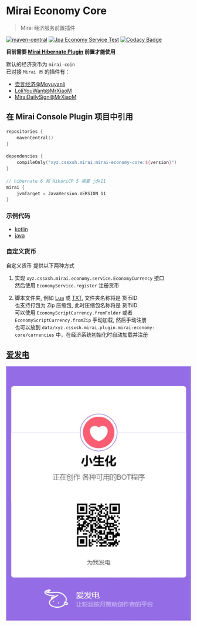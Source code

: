 # Mirai Economy Core

> Mirai 经济服务前置插件

[![maven-central](https://img.shields.io/maven-central/v/xyz.cssxsh.mirai/mirai-economy-core)](https://search.maven.org/artifact/xyz.cssxsh.mirai/mirai-economy-core)
[![Jpa Economy Service Test](https://github.com/cssxsh/mirai-economy-core/actions/workflows/Test.yml/badge.svg)](https://github.com/cssxsh/mirai-economy-core/actions/workflows/Test.yml)
[![Codacy Badge](https://app.codacy.com/project/badge/Grade/18191e26563d47eaa3354d43cfa57ff6)](https://www.codacy.com/gh/cssxsh/mirai-economy-core/dashboard?utm_source=github.com&amp;utm_medium=referral&amp;utm_content=cssxsh/mirai-economy-core&amp;utm_campaign=Badge_Grade)

**目前需要 [Mirai Hibernate Plugin](https://github.com/cssxsh/mirai-hibernate-plugin) 前置才能使用**

默认的经济货币为 `mirai-coin`  
已对接 `Mirai 币` 的插件有：  
* [壶言经济@Moyuyanli](https://github.com/Moyuyanli/HuYanEconomy)  
* [LoliYouWant@MrXiaoM](https://github.com/MrXiaoM/LoliYouWant)
* [MiraiDailySign@MrXiaoM](https://github.com/MrXiaoM/MiraiDailySign)

## 在 Mirai Console Plugin 项目中引用

```kotlin
repositories {
    mavenCentral()
}

dependencies {
    compileOnly("xyz.cssxsh.mirai:mirai-economy-core:${version}")
}

// hibernate 6 和 HikariCP 5 需要 jdk11
mirai {
    jvmTarget = JavaVersion.VERSION_11
}
```

### 示例代码

*   [kotlin](src/test/kotlin/xyz/cssxsh/mirai/economy/EconomyServiceTest.kt)
*   [java](src/test/java/xyz/cssxsh/mirai/economy/EconomyUtilsTest.java)

### 自定义货币

自定义货币 提供以下两种方式

1.  实现 `xyz.cssxsh.mirai.economy.service.EconomyCurrency` 接口  
    然后使用 `EconomyService.register` 注册货币

2.  脚本文件夹, 例如 [Lua](example/currencies/Lua) 或 [TXT](example/currencies/Him188), 文件夹名称将是 货币ID  
    也支持打包为 Zip 压缩包, 此时压缩包名称将是 货币ID  
    可以使用 `EconomyScriptCurrency.fromFolder`  或者 `EconomyScriptCurrency.fromZip` 手动加载, 然后手动注册  
    也可以放到 `data/xyz.cssxsh.mirai.plugin.mirai-economy-core/currencies` 中，在经济系统初始化时自动加载并注册

## [爱发电](https://afdian.net/@cssxsh)

![afdian](.github/afdian.jpg)
